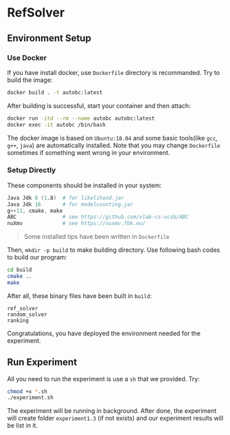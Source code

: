# RefSolver

## Environment Setup

### Use Docker
If you have install docker, use `Dockerfile` directory is recommanded. Try to build the image:
```bash
docker build . -t autobc:latest
```
After building is successful, start your container and then attach:
```bash
docker run -itd --rm --name autobc autobc:latest
docker exec -it autobc /bin/bash
```

The docker image is based on `Ubuntu:18.04` and some basic tools(like `gcc`, `g++`, `java`) are automatically installed. Note that you may change `Dockerfile` sometimes if something went wrong in your environment.

### Setup Directly
These components should be installed in your system:
```s
Java Jdk 8 (1.8)  # for likelihood.jar
Java Jdk 16       # for modelcounting.jar
g++11, cmake, make
ABC               # see https://github.com/vlab-cs-ucsb/ABC
nuXmv             # see https://nuxmv.fbk.eu/
```

> Some installed tips have been written in `Dockerfile`

Then, `mkdir -p build` to make building directory. Use following bash codes to build our program:
```bash
cd build
cmake ..
make
```

After all, these binary files have been built in `build`:
```
ref_solver
random_solver
ranking
```
Congratulations, you have deployed the environment needed for the experiment.

## Run Experiment

All you need to run the experiment is use a `sh` that we provided. Try:
```bash
chmod +x *.sh
./experiment.sh
```

The experiment will be running in background. After done, the experiment will create folder `experiment1.3` (if not exists) and our experiment results will be list in it.
